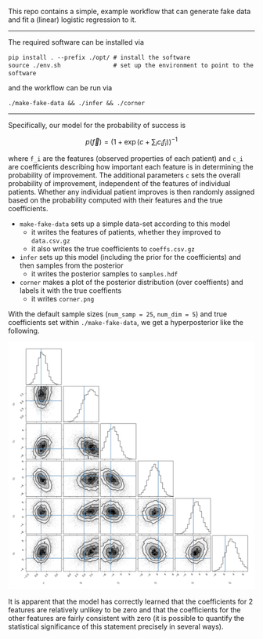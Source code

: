 This repo contains a simple, example workflow that can generate fake data and fit a (linear) logistic regression to it.

---

The required software can be installed via

```
pip install . --prefix ./opt/ # install the software
source ./env.sh               # set up the environment to point to the software
```

and the workflow can be run via

```
./make-fake-data && ./infer && ./corner
```

---

Specifically, our model for the probability of success is

```math
p(\vec{f}) = \left(1 + \exp\left(c + \sum_i c_i f_i\right) \right)^{-1}
```

where `f_i` are the features (observed properties of each patient) and `c_i` are coefficients describing how important each feature is in determining the probability of improvement.
The additional parameters `c` sets the overall probability of improvement, independent of the features of individual patients.
Whether any individual patient improves is then randomly assigned based on the probability computed with their features and the true coefficients.

  * `make-fake-data` sets up a simple data-set according to this model
    - it writes the features of patients, whether they improved to `data.csv.gz`
    - it also writes the true coefficients to `coeffs.csv.gz`
  * `infer` sets up this model (including the prior for the coefficients) and then samples from the posterior
    - it writes the posterior samples to `samples.hdf`
  * `corner` makes a plot of the posterior distribution (over coeffients) and labels it with the true coeffients
    - it writes `corner.png`

With the default sample sizes (`num_samp = 25`, `num_dim = 5`) and true coefficients set within `./make-fake-data`, we get a hyperposterior like the following.

<img src="corner.png">

It is apparent that the model has correctly learned that the coefficients for 2 features are relatively unlikey to be zero and that the coefficients for the other features are fairly consistent with zero (it is possible to quantify the statistical significance of this statement precisely in several ways).
